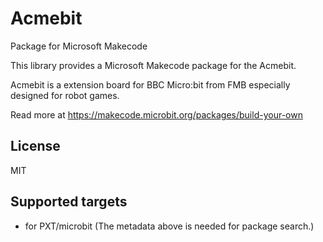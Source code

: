# Acmebit

Package for Microsoft Makecode

This library provides a Microsoft Makecode package for the Acmebit.

Acmebit is a extension board for BBC Micro:bit from FMB especially designed for robot games.


Read more at https://makecode.microbit.org/packages/build-your-own


## License

MIT

## Supported targets

* for PXT/microbit
(The metadata above is needed for package search.)

